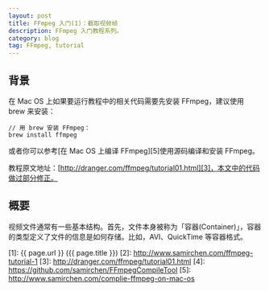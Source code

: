 ```yaml
---
layout: post
title: FFmpeg 入门(1)：截取视频帧
description: FFmpeg 入门教程系列。
category: blog
tag: FFmpeg, tutorial
---
```


## 背景

在 Mac OS 上如果要运行教程中的相关代码需要先安装 FFmpeg，建议使用 brew 来安装：

```
// 用 brew 安装 FFmpeg：
brew install ffmpeg
```

或者你可以参考[在 Mac OS 上编译 FFmpeg][5]使用源码编译和安装 FFmpeg。

教程原文地址：[http://dranger.com/ffmpeg/tutorial01.html][3]，本文中的代码做过部分修正。 



## 概要

视频文件通常有一些基本结构。首先，文件本身被称为「容器(Container)」，容器的类型定义了文件的信息是如何存储。比如，AVI、QuickTime 等容器格式。





[SamirChen]: http://www.samirchen.com "SamirChen"
[1]: {{ page.url }} ({{ page.title }})
[2]: http://www.samirchen.com/ffmpeg-tutorial-1
[3]: http://dranger.com/ffmpeg/tutorial01.html
[4]: https://github.com/samirchen/FFmpegCompileTool
[5]: http://www.samirchen.com/complie-ffmpeg-on-mac-os


